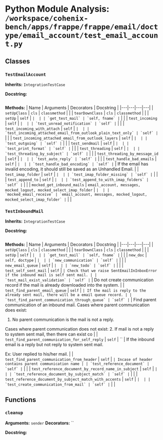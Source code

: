 # Python Module Analysis: `/workspace/cohenix-bench/apps/frappe/frappe/email/doctype/email_account/test_email_account.py`

## Classes

### `TestEmailAccount`
**Inherits:** `IntegrationTestCase`


**Docstring:**
```

```

**Methods:**
| Name | Arguments | Decorators | Docstring |
|---|---|---|---|
| `setUpClass` | `cls` | `classmethod` |  |
| `tearDownClass` | `cls` | `classmethod` |  |
| `setUp` | `self` | `` |  |
| `get_test_mail` | `self, fname` | `` |  |
| `test_incoming` | `self` | `` |  |
| `test_unread_notification` | `self` | `` |  |
| `test_incoming_with_attach` | `self` | `` |  |
| `test_incoming_attached_email_from_outlook_plain_text_only` | `self` | `` |  |
| `test_incoming_attached_email_from_outlook_layers` | `self` | `` |  |
| `test_outgoing` | `self` | `` |  |
| `test_sendmail` | `self` | `` |  |
| `test_print_format` | `self` | `` |  |
| `test_threading` | `self` | `` |  |
| `test_threading_by_subject` | `self` | `` |  |
| `test_threading_by_message_id` | `self` | `` |  |
| `test_auto_reply` | `self` | `` |  |
| `test_handle_bad_emails` | `self` | `` |  |
| `test_handle_bad_encoding` | `self` | `` | If the email has invalid encoding, it should still be saved as an Unhandled Email. |
| `test_imap_folder` | `self` | `` |  |
| `test_imap_folder_missing` | `self` | `` |  |
| `test_append_to` | `self` | `` |  |
| `test_append_to_with_imap_folders` | `self` | `` |  |
| `mocked_get_inbound_mails` | `email_account, messages, mocked_logout, mocked_select_imap_folder` | `` |  |
| `mocked_email_receive` | `email_account, messages, mocked_logout, mocked_select_imap_folder` | `` |  |


### `TestInboundMail`
**Inherits:** `IntegrationTestCase`


**Docstring:**
```

```

**Methods:**
| Name | Arguments | Decorators | Docstring |
|---|---|---|---|
| `setUpClass` | `cls` | `classmethod` |  |
| `tearDownClass` | `cls` | `classmethod` |  |
| `setUp` | `self` | `` |  |
| `get_test_mail` | `self, fname` | `` |  |
| `new_doc` | `self, doctype` | `` |  |
| `new_communication` | `self` | `` |  |
| `new_email_queue` | `self` | `` |  |
| `new_todo` | `self` | `` |  |
| `test_self_sent_mail` | `self` | `` | Check that we raise SentEmailInInboxError if the inbound mail is self sent mail. |
| `test_mail_exist_validation` | `self` | `` | Do not create communication record if the mail is already downloaded into the system. |
| `test_find_parent_email_queue` | `self` | `` | If the mail is reply to the already sent mail, there will be a email queue record. |
| `test_find_parent_communication_through_queue` | `self` | `` | Find parent communication of an inbound mail.
Cases where parent communication does exist:
1. No parent communication is the mail is not a reply.

Cases where parent communication does not exist:
2. If mail is not a reply to system sent mail, then there can exist co |
| `test_find_parent_communication_for_self_reply` | `self` | `` | If the inbound email is a reply but not reply to system sent mail.

Ex: User replied to his/her mail. |
| `test_find_parent_communication_from_header` | `self` | `` | Incase of header contains parent communication name |
| `test_reference_document` | `self` | `` |  |
| `test_reference_document_by_record_name_in_subject` | `self` | `` |  |
| `test_reference_document_by_subject_match` | `self` | `` |  |
| `test_reference_document_by_subject_match_with_accents` | `self` | `` |  |
| `test_create_communication_from_mail` | `self` | `` |  |





## Functions

### `cleanup`
**Arguments:** `sender`
**Decorators:** ``

**Docstring:**
```

```

